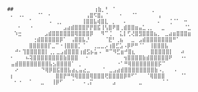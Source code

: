         ##                          ⢰⣷⡀⠃⠀⠁⠀⠀⠀⠀⠀⠀⠀⠀⠀⢀⠀⠀ ⠀⠀⠀⠀⠀  
         ⠄⠀⠠⠄⠀⠀⠀⠈⠁⠀⠂⠀⠀⠀⠀⠀⠀⠀⠀⠀⢠⣿⠫⣿⡄⠈⠀⠀⠀⠂⠀⠀⠈⠁⠀⠀⠀⠀⠀⢠⠀⠀⠀⠀⠀⠀⠀
         ⠀⠀⠀⠀⠀⠁⠀⠀⠀⠀⠠⠀⢀⡀⠀⠀⠀⠀⠀⢸⣿⣿⣧⢾⣿⣇⠀⡀⠀⠀⠄⠀⠀⠀⠀⠀⠀⠀⠀⠄⠀⠀⢈⠈⠁⠀⠒⠀
         ⠀⠀⠂⠀⠀⠐⠀⠀⠀⠀⠀⠀⠀⠀⣠⣴⣾⣿⣿⣿⡟⡟⣿⣯⢸⢣⣿⠟⣿⢀⣾⣿⣿⣶⣤⣁⢀⡀⠀⠀⣀⠀⠀⠀⠀⠀⠈⣁
         ⠀⠱⣒⠀⠀⠀⠀⠀⠀⣠⣾⣿⣿⣿⣿⣿⣿⢿⣿⣿⣿⡿⠀⠀⠻⠉⢈⠀⠀⣅⡇⢋⢜⣿⣻⣿⣿⣿⣦⡀⠀⣀⣴⣶⣿⣿⣿⣶
         ⠀⠀⠀⠀⠀⠀⢐⣾⣿⣿⣿⣿⣿⡿⠁⠀⢠⣿⣿⣧⡘⠀⠀⠀⠀⠈⣟⠃⢀⣦⠀⠀⣀⠀⣠⣾⣿⣿⣿⣿⣿⣿⣿⠛⠁⠀⠀⠀⠀⠀
               ⣿⣿⣿⣿⣿⡏⣀⠉⠐⢸⣿⣿⣿⡁⠈⠀⠀⢀⣀⣀⡠⢰⣿⣋⣡⠠⡿⠟⠛⠈⠁⠀⢸⣿⣿⣿⣧⠀⠀⠀⠀⠀
        ⠀⠀⠚⠂⢹⣿⣿⣿⣿⣿⡇⢀⡀⣀⣠⣾⣿⣿⣿⢰⣾⣫⡦⣥⠠⠀⠛⠉⠻⣋⣶⠚⣿⣆⠀⠀⠀⠀⣿⣿⣿⣿⣿⡇⠀⠀⠴⠀
         ⠂⠀⠀⠀⠦⢽⣿⣿⣿⣿⣿⣿⣿⣿⣷⣿⣿⣿⠀⠀⠂⠀⠀⠀⠀⠀⠀⠀⠀⠀⢲⣿⣿⣿⣿⣷⣾⣿⣿⣿⣿⣿⠟⠀⠀⠐⠂⠀
        ⠀⣤⣾⣿⣿⣿⣿⣿⣿⣿⣿⣧⣢⣿⣿⣿⣿⠁⠀⡀⠀⠀⠀⠀⠀⠀⠀⠀⠀⠐⠁⠛⢿⣿⣿⣿⣿⣿⣿⣿⡯⠉⠀⠀⠀⠀⠀⠀
        ⠀⠀⠔⠀⠀⠀⠀⠀⠀⠙⢿⡿⣿⣯⣿⣿⣧⣴⣄⣤⣔⣀⠀⠀⠀⠈⠀⣀⣠⣴⣾⣿⣿⣿⣿⣿⣿⣿⣿⣷⠠⡀⠀⠀⠠⠀⠀⠀
         ⡆⠀⠀⠀⠀⠀⠀⠀⠀⠀⠀⠀⣿⣿⡟⠛⠻⢿⣿⣿⣿⢿⣿⣿⣿⢟⣿⣿⣿⣿⡿⠿⠋⠁⠀⠀⠈⢿⣿⣿⣿⠀⠀⠀⠀⠈⠁⠀
         ⠀⠂⠐⠀⠀⠁⠀⠀⣀⠀⠀⢸⡿⠋⠀⠀⠈⠀⠀⠠⢀⡍⠀⠀⠀⠀⠀⣠⠀⠀⠀⠀⠀⠀⣀⠀⠀⠀⠀⠀⠈⠈⠀⠀⠀
